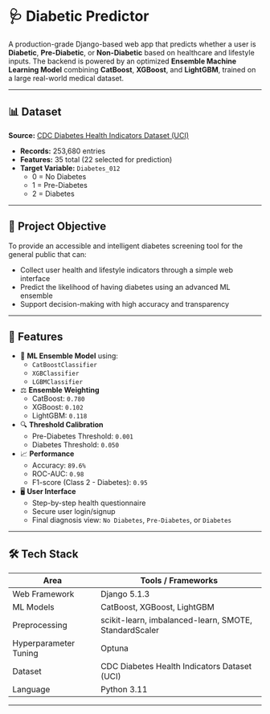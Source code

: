 # 🩺 Diabetic Predictor

A production-grade Django-based web app that predicts whether a user is **Diabetic**, **Pre-Diabetic**, or **Non-Diabetic** based on healthcare and lifestyle inputs. The backend is powered by an optimized **Ensemble Machine Learning Model** combining **CatBoost**, **XGBoost**, and **LightGBM**, trained on a large real-world medical dataset.

---

## 📊 Dataset

**Source:** [CDC Diabetes Health Indicators Dataset (UCI)](https://archive.ics.uci.edu/dataset/891/cdc+diabetes+health+indicators)

- **Records:** 253,680 entries  
- **Features:** 35 total (22 selected for prediction)  
- **Target Variable:** `Diabetes_012`  
  - 0 = No Diabetes  
  - 1 = Pre-Diabetes  
  - 2 = Diabetes  

---

## 🎯 Project Objective

To provide an accessible and intelligent diabetes screening tool for the general public that can:

- Collect user health and lifestyle indicators through a simple web interface
- Predict the likelihood of having diabetes using an advanced ML ensemble
- Support decision-making with high accuracy and transparency

---

## 🚀 Features

- 🧠 **ML Ensemble Model** using:
  - `CatBoostClassifier`
  - `XGBClassifier`
  - `LGBMClassifier`
- ⚖️ **Ensemble Weighting**
  - CatBoost: `0.780`
  - XGBoost: `0.102`
  - LightGBM: `0.118`
- 🔍 **Threshold Calibration**
  - Pre-Diabetes Threshold: `0.001`
  - Diabetes Threshold: `0.050`
- 📈 **Performance**
  - Accuracy: `89.6%`
  - ROC-AUC: `0.98`
  - F1-score (Class 2 - Diabetes): `0.95`
- 🖥️ **User Interface**
  - Step-by-step health questionnaire
  - Secure user login/signup
  - Final diagnosis view: `No Diabetes`, `Pre-Diabetes`, or `Diabetes`

---

## 🛠️ Tech Stack

| Area             | Tools / Frameworks                                  |
|------------------|------------------------------------------------------|
| Web Framework    | Django 5.1.3                                         |
| ML Models        | CatBoost, XGBoost, LightGBM                          |
| Preprocessing    | scikit-learn, imbalanced-learn, SMOTE, StandardScaler|
| Hyperparameter Tuning | Optuna                                      |
| Dataset          | CDC Diabetes Health Indicators Dataset (UCI)        |
| Language         | Python 3.11                                          |

---



